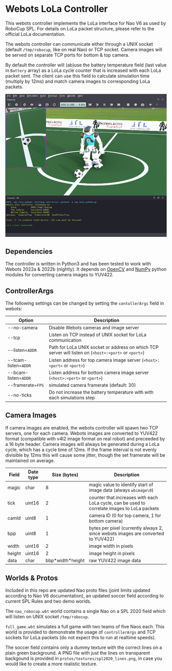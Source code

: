 # Webots LoLa Controller

This webots controller implements the LoLa interface for Nao V6 as used by RoboCup SPL. For details on LoLa packet structure, please refer to the official LoLa documentation.

The webots controller can communicate either through a UNIX socket (default `/tmp/robocup`, like on real Nao) or TCP socket. Camera images will be served on separate TCP ports for bottom & top camera.

By default the controller will (ab)use the battery temperature field (last value in `Battery` array) as a LoLa cycle counter that is increased with each LoLa packet sent. The client can use this field to calculate simulation time (multiply by 12ms) and match camera images to corresponding LoLa packets.

![Webots Screenshot](screenshot.jpg)


## Dependencies

The controller is written in Python3 and has been tested to work with Webots 2022a & 2022b (nightly).
It depends on [OpenCV](https://pypi.org/project/opencv-python/) and [NumPy](https://numpy.org/) python modules for converting camera images to YUV422.


## ControllerArgs

The following settings can be changed by setting the `contollerArgs` field in webots:

| Option | Description |
|--------|-------------|
| --no-camera | Disable Webots cameras and image server |
| --tcp | Listen on TCP instead of UNIX socket for LoLa communication |
| --listen=`ADDR` | Path for LoLa UNIX socket or address on which TCP server will listen on              (`<host>:<port>` or `<port>`) |
| --tcam-listen=`ADDR` | Listen address for top camera image server (`<host>:<port>` or `<port>`) |
| --bcam-listen=`ADDR` | Listen address for bottom camera image server (`<host>:<port>` or                   `<port>`) |
| --framerate=`FPS` | simulated camera framerate (default: 30) |
| --no-ticks | Do not increase the battery temperature with with each simulations step |


## Camera Images

If camera images are enabled, the webots controller will spawn two TCP servers, one for each camera. Webots images are converted to YUV422 format (compatible with v4l2 image format on real robot) and preceeded by a 16 byte header.
Camera images will always be generated during a LoLa cycle, which has a cycle time of 12ms. If the frame interval is not evenly divisible by 12ms this will cause some jitter, though the set framerate will be maintained on average.

| Field  | Date type | Size (bytes) | Description |
|--------|-----------|--------------|-------------|
| magic  | char      | 8 | magic value to identify start of image data (always `wbimage\0`) |
| tick   | uint16    | 2 | counter that increases with each LoLa cycle, can be used to correlate images to LoLa packets |
| camId  | uint8     | 1 | camera ID (0 for top camera, 1 for bottom camera) |
| bpp    | uint8     | 1 | bytes per pixel (currently always 2, since webots images are converted to YUV422) |
| width  | uint16    | 2 | image width in pixels |
| height | uint16    | 2 | image height in pixels |
| data   | char      | bbp\*width\*height | raw YUV422 image data |


## Worlds & Protos

Included in this repo are updated Nao proto files (joint limits updated according to Nao V6 documentation), an updated soccer field according to current SPL Rules and two demo worlds.

The `nao_robocup.wbt` world contains a single Nao on a SPL 2020 field which will listen on UNIX socket `/tmp/robocup`.

`full_game.wbt` simulates a full game with two teams of five Naos each. This world is provided to demonstrate the usage of `controllerArgs` and TCP sockets for LoLa packets (do not expect this to run at realtime speeds).

The soccer field contains only a dummy texture with the correct lines on a plain green background. A PNG file with just the lines on transparent backgound is provided in `protos/textures/spl2020_lines.png`, in case you would like to create a more realistic texture.

